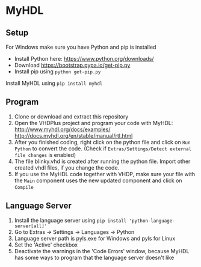 # MyHDL
## Setup
For Windows make sure you have Python and pip is installed
- Install Python here: https://www.python.org/downloads/
- Download https://bootstrap.pypa.io/get-pip.py
- Install pip using `python get-pip.py`

Install MyHDL using `pip install myhdl`

## Program
1. Clone or download and extract this repository
2. Open the VHDPlus project and program your code with MyHDL: <br/>
http://www.myhdl.org/docs/examples/ <br/>
http://docs.myhdl.org/en/stable/manual/rtl.html
3. After you finished coding, right click on the python file and click on `Run Python` to convert the code. 
(Check if `Extras/Settings/Detect external file changes` is enabled)
4. The file blinky.vhd is created after running the python file. Import other created vhdl files, if you change the code.
5. If you use the MyHDL code together with VHDP, make sure your file with the `Main` component uses the new updated component and click on `Compile`

## Language Server
1. Install the language server using ```pip install 'python-language-server[all]'```
2. Go to Extras -> Settings -> Languages -> Python
3. Language server path is pyls.exe for Windows and pyls for Linux
4. Set the 'Active' checkbox
5. Deactivate the warnings in the 'Code Errors' window, because MyHDL has some ways to program that the language server doesn't like
